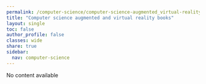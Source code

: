 ```yaml
---
permalink: /computer-science/computer-science-augmented_virtual-reality-books/
title: "Computer science augmented and virtual reality books"
layout: single
toc: false
author_profile: false
classes: wide
share: true
sidebar:
  nav: computer-science
---
```


No content available